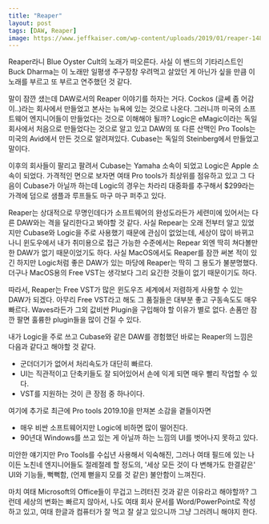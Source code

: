 ```yaml
---
title: "Reaper"
layout: post
tags: [DAW, Reaper]
image: https://www.jeffkaiser.com/wp-content/uploads/2019/01/reaper-1484x796.png
---
```


Reaper라니 Blue Oyster Cult의 노래가 떠오른다. 사실 이 밴드의 기타리스트인 Buck Dharma는 이 노래만 일평생 주구장창 우려먹고 살았던 게 아닌가 싶을 만큼 이 노래를 부르고 또 부르고 연주했던 것 같다.

말이 잠깐 샜는데 DAW로서의 Reaper 이야기를 하자는 거다. Cockos (글쎄 좀 어감이..)라는 회사에서 만들었고 본사는 뉴욕에 있는 것으로 나온다. 그러니까 미국의 소프트웨어 엔지니어들이 만들었다는 것으로 이해해야 될까? Logic은 eMagic이라는 독일 회사에서 처음으로 만들었다는 것으로 알고 있고 DAW의 또 다른 산맥인 Pro Tools는 미국의 Avid에서 만든 것으로 알려져있다. Cubase는 독일의 Steinberg에서 만들었고 말이다. 

이후의 회사들이 팔리고 팔려서 Cubase는 Yamaha 소속이 되었고 Logic은 Apple 소속이 되었다. 가격적인 면으로 보자면 여태 Pro tools가 최상위를 점유하고 있고 그 다음이 Cubase가 아닐까 하는데 Logic의 경우는 차라리 대중화를 추구해서 $299라는 가격에 덤으로 샘플과 루프들도 마구 마구 퍼주고 있다. 

Reaper는 상대적으로 무명인데다가 소프트웨어의 완성도라든가 세련미에 있어서는 다른 DAW와는 격을 달리한다고 봐야할 것 같다. 사실 Repear는 오래 전부터 알고 있었지만 Cubase와 Logic을 주로 사용했기 때문에 관심이 없었는데, 세상이 많이 바뀌고 나니 윈도우에서 내가 취미용으로 접근 가능한 수준에서는 Repear 외엔 딱히 쳐다볼만한 DAW가 없기 때문이었기도 하다. 사실 MacOS에서도 Reaper를 잠깐 써본 적이 있긴 하지만 Logic처럼 좋은 DAW가 있는 마당에 Reaper는 딱히 그 용도가 불분명했다. 더구나 MacOS용의 Free VST는 생각보다 그리 요긴한 것들이 없기 때문이기도 하다.

따라서, Reaper는 Free VST가 많은 윈도우즈 세계에서 저렴하게 사용할 수 있는 DAW가 되겠다. 아무리 Free VST라고 해도 그 품질들은 대부분 좋고 구동속도도 매우 빠르다. Waves라든가 그외 값비싼 Plugin을 구입해야 할 이유가 별로 없다. 손품만 잠깐 팔면 훌륭한 plugin들을 많이 건질 수 있다. 

내가 Logic을 주로 쓰고 Cubase와 같은 DAW를 경험했던 바로는 Reaper의 느낌은 다음과 같다고 해야할 것 같다.

- 군더더기가 없어서 처리속도가 대단히 빠르다.
- UI는 직관적이고 단축키들도 잘 되어있어서 손에 익게 되면 매우 빨리 작업할 수 있다.
- VST를 지원하는 것이 큰 장점 중 하나이다. 

여기에 추가로 최근에 Pro tools 2019.10을 만져본 소감을 곁들이자면

- 매우 비싼 소프트웨어지만 Logic에 비하면 많이 떨어진다.
- 90년대 Windows를 쓰고 있는 게 아닐까 하는 느낌의 UI를 벗어나지 못하고 있다.

미안한 얘기지만 Pro Tools를 수십년 사용해서 익숙해진, 그러나 여태 필드에 있는 나이든 노친네 엔지니어들도 절레절레 할 정도의, '세상 모든 것이 다 변해가도 한결같은' UI와 기능들, 뻑뻑함, (언제 뻗을지 모를 것 같은) 불안함이 느껴진다. 

마치 여태 Microsoft의 Office들이 무겁고 느려터진 것과 같은 이유라고 해야할까? 그런데 세상의 변화는 빠르지 않아서, 나도 여태 회사 문서를 Word/PowerPoint로 작성하고 있고, 여태 한글과 컴퓨터가 잘 먹고 잘 살고 있으니까 그냥 그러려니 해야지 한다. 